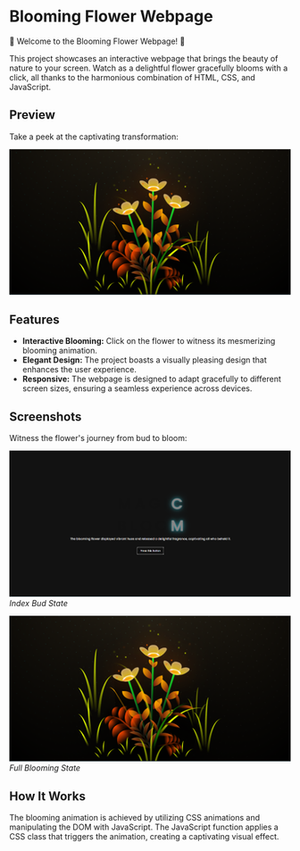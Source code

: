 # Blooming Flower Webpage

🌸 Welcome to the Blooming Flower Webpage! 🌸

This project showcases an interactive webpage that brings the beauty of nature to your screen. Watch as a delightful flower gracefully blooms with a click, all thanks to the harmonious combination of HTML, CSS, and JavaScript.

## Preview

Take a peek at the captivating transformation:

![Blooming Flower Preview](image_2023-08-07_131958591.png)

## Features

- **Interactive Blooming:** Click on the flower to witness its mesmerizing blooming animation.
- **Elegant Design:** The project boasts a visually pleasing design that enhances the user experience.
- **Responsive:** The webpage is designed to adapt gracefully to different screen sizes, ensuring a seamless experience across devices.

## Screenshots

Witness the flower's journey from bud to bloom:

![Initial State](image_2023-08-07_131937898.png)
*Index Bud State*

![Blooming State](image_2023-08-07_131958591.png)
*Full Blooming State*

## How It Works

The blooming animation is achieved by utilizing CSS animations and manipulating the DOM with JavaScript. The JavaScript function applies a CSS class that triggers the animation, creating a captivating visual effect.
